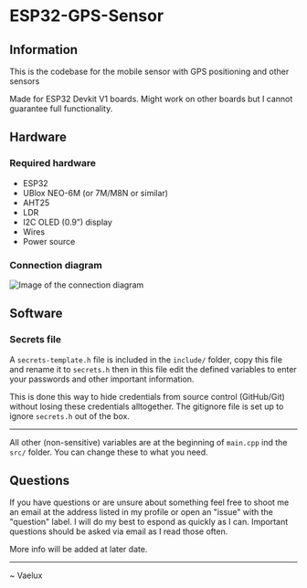 # ESP32-GPS-Sensor

## Information
 
This is the codebase for the mobile sensor with GPS positioning and other sensors

Made for ESP32 Devkit V1 boards. Might work on other boards but I cannot guarantee full functionality.

## Hardware

### Required hardware

- ESP32
- UBlox NEO-6M (or 7M/M8N or similar)
- AHT25
- LDR
- I2C OLED (0.9”) display
- Wires
- Power source

### Connection diagram

![Image of the connection diagram](https://github.com/VaeluxV/ESP32-Mobile-Sensor/blob/b44459f08cd01dd6cff0409a9b73b99ff9f460c7/img/Mobile%20Sensor%20Diagram.jpg)

## Software

### Secrets file
A `secrets-template.h` file is included in the `include/` folder, copy this file and rename it to `secrets.h` then in this file edit the defined variables to enter your passwords and other important information.

This is done this way to hide credentials from source control (GitHub/Git) without losing these credentials alltogether. The gitignore file is set up to ignore `secrets.h` out of the box.

---

All other (non-sensitive) variables are at the beginning of `main.cpp` ind the `src/` folder. You can change these to what you need.

## Questions

If you have questions or are unsure about something feel free to shoot me an email at the address listed in my profile or open an "issue" with the "question" label. I will do my best to espond as quickly as I can. Important questions should be asked via email as I read those often.

More info will be added at later date.

---

~ Vaelux
